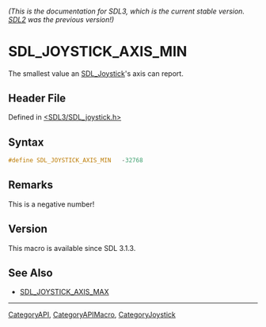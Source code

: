 ###### (This is the documentation for SDL3, which is the current stable version. [SDL2](https://wiki.libsdl.org/SDL2/) was the previous version!)
# SDL_JOYSTICK_AXIS_MIN

The smallest value an [SDL_Joystick](SDL_Joystick)'s axis can report.

## Header File

Defined in [<SDL3/SDL_joystick.h>](https://github.com/libsdl-org/SDL/blob/main/include/SDL3/SDL_joystick.h)

## Syntax

```c
#define SDL_JOYSTICK_AXIS_MIN   -32768
```

## Remarks

This is a negative number!

## Version

This macro is available since SDL 3.1.3.

## See Also

- [SDL_JOYSTICK_AXIS_MAX](SDL_JOYSTICK_AXIS_MAX)

----
[CategoryAPI](CategoryAPI), [CategoryAPIMacro](CategoryAPIMacro), [CategoryJoystick](CategoryJoystick)

